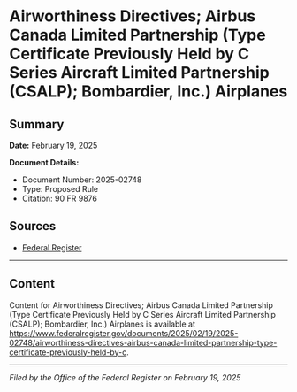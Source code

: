 # Airworthiness Directives; Airbus Canada Limited Partnership (Type Certificate Previously Held by C Series Aircraft Limited Partnership (CSALP); Bombardier, Inc.) Airplanes

## Summary

**Date:** February 19, 2025

**Document Details:**
- Document Number: 2025-02748
- Type: Proposed Rule
- Citation: 90 FR 9876

## Sources
- [Federal Register](https://www.federalregister.gov/documents/2025/02/19/2025-02748/airworthiness-directives-airbus-canada-limited-partnership-type-certificate-previously-held-by-c)

---

## Content

Content for Airworthiness Directives; Airbus Canada Limited Partnership (Type Certificate Previously Held by C Series Aircraft Limited Partnership (CSALP); Bombardier, Inc.) Airplanes is available at https://www.federalregister.gov/documents/2025/02/19/2025-02748/airworthiness-directives-airbus-canada-limited-partnership-type-certificate-previously-held-by-c.

---

*Filed by the Office of the Federal Register on February 19, 2025*
